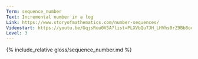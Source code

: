 ```yaml
---
Term: sequence_number
Text: Incremental number in a log
Link: https://www.storyofmathematics.com/number-sequences/
Videostart: https://youtu.be/GqjsRuu0V5A?list=PLXVbQu7JH_LHVhs0rZ9Bb8ocyKlPljkaG&t=17m57s
Level: 3
---
```


{% include_relative gloss/sequence_number.md %}
